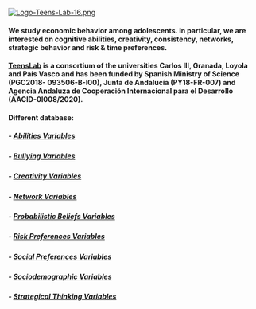 [![Logo-Teens-Lab-16.png](https://i.postimg.cc/vHRpgfH3/Logo-Teens-Lab-16.png)](https://postimg.cc/G9QM6BDy)
#### We study economic behavior among adolescents. In particular, we are interested on cognitive abilities, creativity, consistency, networks, strategic behavior and risk & time preferences.
#### [TeensLab](https://loyolabehlab.org/teenslab/) is a consortium of the universities Carlos III, Granada, Loyola and País Vasco and has been funded by Spanish Ministry of Science (PGC2018- 093506-B-I00), Junta de Andalucía (PY18-FR-007) and Agencia Andaluza de Cooperación Internacional para el Desarrollo (AACID-0I008/2020).
#### Different database: 
##### - [Abilities Variables](https://github.com/teenslab/datateenslab/tree/f664beb33b9443b2a129d39241b7e781220b8797/Variables%20DB/Abilities_Variables%20DB)
##### - [Bullying Variables](https://github.com/teenslab/datateenslab/tree/f664beb33b9443b2a129d39241b7e781220b8797/Variables%20DB/Bullying_Variables%20DB)
##### - [Creativity Variables](https://github.com/teenslab/datateenslab/tree/f664beb33b9443b2a129d39241b7e781220b8797/Variables%20DB)
##### - [Network Variables](https://github.com/teenslab/datateenslab/tree/f664beb33b9443b2a129d39241b7e781220b8797/Variables%20DB/Networks_Variables%20DB)
##### - [Probabilistic Beliefs Variables](https://github.com/teenslab/datateenslab/tree/f664beb33b9443b2a129d39241b7e781220b8797/Variables%20DB/Probabilistic_Beliefs_Variables%20DB)
##### - [Risk Preferences Variables](https://github.com/teenslab/datateenslab/tree/f664beb33b9443b2a129d39241b7e781220b8797/Variables%20DB/Risk_Preferences_Variable%20DB)
##### - [Social Preferences Variables](https://github.com/teenslab/datateenslab/tree/f664beb33b9443b2a129d39241b7e781220b8797/Variables%20DB/Social_Prefrences_Variables%20DB)
##### - [Sociodemographic Variables](https://github.com/teenslab/datateenslab/tree/f664beb33b9443b2a129d39241b7e781220b8797/Variables%20DB/Sociodemographic_Variables%20DB)
##### - [Strategical Thinking Variables](https://github.com/teenslab/datateenslab/tree/f664beb33b9443b2a129d39241b7e781220b8797/Variables%20DB/Strategical_Thinking_Variables%20DB)
